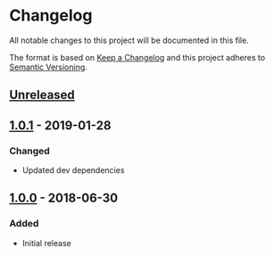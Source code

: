 # Changelog
All notable changes to this project will be documented in this file.

The format is based on [Keep a Changelog](http://keepachangelog.com/en/1.0.0/)
and this project adheres to [Semantic Versioning](http://semver.org/spec/v2.0.0.html).

## [Unreleased]

## [1.0.1] - 2019-01-28
### Changed
- Updated dev dependencies

## [1.0.0] - 2018-06-30
### Added
- Initial release

[Unreleased]: https://github.com/piotr-cz/redux-broadcast-middleware/compare/v1.0.1...HEAD
[1.0.1]: https://github.com/piotr-cz/redux-broadcast-middleware/compare/v1.0.0...v1.0.1
[1.0.0]: https://github.com/piotr-cz/redux-broadcast-middleware/releases/tag/v1.0.0
